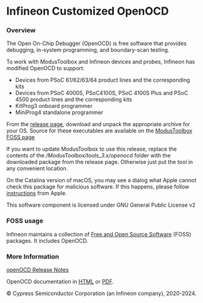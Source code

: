 Infineon Customized OpenOCD
===============

### Overview

The Open On-Chip Debugger (OpenOCD) is free software that provides debugging, in-system programming, and boundary-scan testing.

To work with ModusToolbox and Infineon devices and probes, Infineon has modified OpenOCD to support:
- Devices from PSoC 61/62/63/64 product lines and the corresponding kits
- Devices from PSoC 4000S, PSoC4100S, PSoC 4100S Plus and PSoC 4500 product lines  and the corresponding kits
- KitProg3 onboard programmer
- MiniProg4 standalone programmer

From the [release page](https://github.com/Infineon/openocd/releases), download and unpack the appropriate archive for your OS. Source for these executables are available on the [ModusToolbox FOSS page](https://www.infineon.com/cms/en/design-support/software/free-and-open-source-software-foss/modustoolbox-foss-packages/) 

If you want to update ModusToolbox to use this release, replace the contents of the  */ModusToolbox/tools_3.x/openocd* folder with the downloaded package from the release page. Otherwise just put the tool in any convenient location. 

On the Catalina version of macOS, you may see a dialog what Apple cannot check this package for malicious  software. If this happens, please follow [instructions](https://support.apple.com/guide/mac-help/open-an-app-by-overriding-security-settings-mh40617/10.15/mac/10.15) from Apple.

This software component is licensed under GNU General Public License v2

### FOSS usage

Infineon maintains a collection of [Free and Open Source Software](https://www.infineon.com/cms/en/design-support/software/free-and-open-source-software-foss/modustoolbox-foss-packages/) (FOSS) packages. It includes OpenOCD.

### More Information

[openOCD Release Notes](https://github.com/Infineon/openocd/blob/main/RELEASE.MD)

OpenOCD documentation in [HTML](http://openocd.org/doc/html/index.html) or [PDF](http://openocd.org/doc/pdf/openocd.pdf).

© Cypress Semiconductor Corporation (an Infineon company), 2020-2024.
